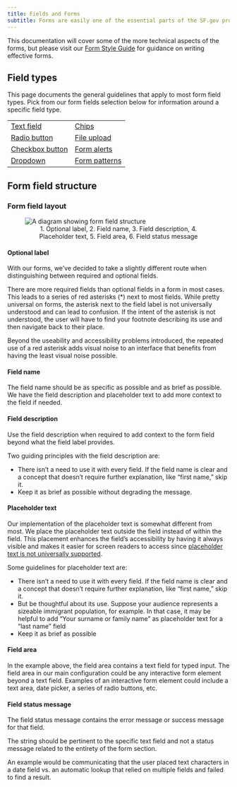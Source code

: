 ```yaml
---
title: Fields and Forms
subtitle: Forms are easily one of the essential parts of the SF.gov product. They allow us to lower the friction involved when applying for a service or grant.
---
```


This documentation will cover some of the more technical aspects of the forms, but please visit our [Form Style Guide](https://sfgovdt.jira.com/wiki/spaces/SFGOV/pages/1807024424/Form+style+guide) for guidance on writing effective forms.

## Field types <!-- This will be replaced with a component later. -->
This page documents the general guidelines that apply to most form field types. Pick from our form fields selection below for information around a specific field type.

|       |  |
| ----------- | ----------- |
| [Text field](https://design-system.sf.gov/components/forms/#) | [Chips](https://design-system.sf.gov/components/forms/#) |
| [Radio button](https://design-system.sf.gov/components/forms/#) | [File upload](https://design-system.sf.gov/components/forms/#) |
| [Checkbox button](https://design-system.sf.gov/components/forms/#) | [Form alerts](https://design-system.sf.gov/components/forms/#) |
| [Dropdown](https://design-system.sf.gov/components/forms/#) | [Form patterns](https://design-system.sf.gov/components/forms/#) |

## Form field structure

### Form field layout

<figure>
  <img class="w-1/1" alt="A diagram showing form field structure" src="https://user-images.githubusercontent.com/957314/158282202-43128233-c1c7-464c-b2d7-d3ece55850b6.png">
  <figcaption align="center">1. Optional label, 2. Field name, 3. Field description, 4. Placeholder text, 5. Field area, 6. Field status message</figcaption>
</figure>


#### Optional label

With our forms, we’ve decided to take a slightly different route when distinguishing between required and optional fields.

There are more required fields than optional fields in a form in most cases. This leads to a series of red asterisks (*) next to most fields. While pretty universal on forms, the asterisk next to the field label is not universally understood and can lead to confusion. If the intent of the asterisk is not understood, the user will have to find your footnote describing its use and then navigate back to their place.

Beyond the useability and accessibility problems introduced, the repeated use of a red asterisk adds visual noise to an interface that benefits from having the least visual noise possible.

#### Field name

The field name should be as specific as possible and as brief as possible. We have the field description and placeholder text to add more context to the field if needed.

#### Field description

Use the field description when required to add context to the form field beyond what the field label provides.

Two guiding principles with the field description are:

* There isn’t a need to use it with every field. If the field name is clear and a concept that doesn’t require further explanation, like “first name,” skip it.
* Keep it as brief as possible without degrading the message.

#### Placeholder text

Our implementation of the placeholder text is somewhat different from most. We place the placeholder text outside the field instead of within the field. This placement enhances the field’s accessibility by having it always visible and makes it easier for screen readers to access since [placeholder text is not universally supported](https://www.w3.org/WAI/tutorials/forms/instructions/#placeholder-text).

Some guidelines for placeholder text are:

* There isn’t a need to use it with every field. If the field name is clear and a concept that doesn’t require further explanation, like “first name,” skip it.
* But be thoughtful about its use. Suppose your audience represents a sizeable immigrant population, for example. In that case, it may be helpful to add “Your surname or family name” as placeholder text for a “last name” field
* Keep it as brief as possible

#### Field area

In the example above, the field area contains a text field for typed input. The field area in our main configuration could be any interactive form element beyond a text field. Examples of an interactive form element could include a text area, date picker, a series of radio buttons, etc.

#### Field status message

The field status message contains the error message or success message for that field.

The string should be pertinent to the specific text field and not a status message related to the entirety of the form section.

An example would be communicating that the user placed text characters in a date field vs. an automatic lookup that relied on multiple fields and failed to find a result.
